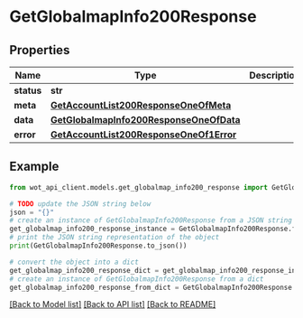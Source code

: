 # GetGlobalmapInfo200Response


## Properties

Name | Type | Description | Notes
------------ | ------------- | ------------- | -------------
**status** | **str** |  | 
**meta** | [**GetAccountList200ResponseOneOfMeta**](GetAccountList200ResponseOneOfMeta.md) |  | 
**data** | [**GetGlobalmapInfo200ResponseOneOfData**](GetGlobalmapInfo200ResponseOneOfData.md) |  | 
**error** | [**GetAccountList200ResponseOneOf1Error**](GetAccountList200ResponseOneOf1Error.md) |  | 

## Example

```python
from wot_api_client.models.get_globalmap_info200_response import GetGlobalmapInfo200Response

# TODO update the JSON string below
json = "{}"
# create an instance of GetGlobalmapInfo200Response from a JSON string
get_globalmap_info200_response_instance = GetGlobalmapInfo200Response.from_json(json)
# print the JSON string representation of the object
print(GetGlobalmapInfo200Response.to_json())

# convert the object into a dict
get_globalmap_info200_response_dict = get_globalmap_info200_response_instance.to_dict()
# create an instance of GetGlobalmapInfo200Response from a dict
get_globalmap_info200_response_from_dict = GetGlobalmapInfo200Response.from_dict(get_globalmap_info200_response_dict)
```
[[Back to Model list]](../README.md#documentation-for-models) [[Back to API list]](../README.md#documentation-for-api-endpoints) [[Back to README]](../README.md)



